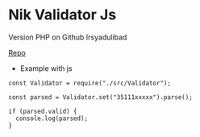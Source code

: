 # Nik Validator Js

Version PHP on Github Irsyadulibad

[Repo](https://github.com/irsyadulibad/nik-validator)

- Example with js

```
const Validator = require("./src/Validator");

const parsed = Validator.set("35111xxxxx").parse();

if (parsed.valid) {
  console.log(parsed);
}

```
